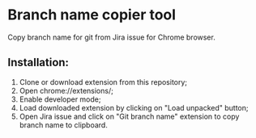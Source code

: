 # Branch name copier tool

Copy branch name for git from Jira issue for Chrome browser.

## Installation:

1. Clone or download extension from this repository;
2. Open chrome://extensions/;
3. Enable developer mode; 
4. Load downloaded extension by clicking on "Load unpacked" button;
5. Open Jira issue and click on "Git branch name" extension to copy branch name to clipboard.
